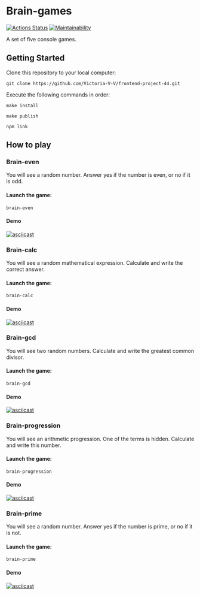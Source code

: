 # Brain-games

[![Actions Status](https://github.com/Victoria-V-V/frontend-project-44/actions/workflows/hexlet-check.yml/badge.svg)](https://github.com/Victoria-V-V/frontend-project-44/actions) 
[![Maintainability](https://api.codeclimate.com/v1/badges/5a3a68425d45fb63d5a3/maintainability)](https://codeclimate.com/github/Victoria-V-V/frontend-project-44/maintainability)

A set of five console games.

## Getting Started

Clone this repository to your local computer:
```
git clone https://github.com/Victoria-V-V/frontend-project-44.git
```
Execute the following commands in order:
```
make install
```
```
make publish
```
```
npm link
```

## How to play

### Brain-even

You will see a random number. Answer yes if the number is even, or no if it is odd.

#### Launch the game:

```
brain-even
```

#### Demo

[![asciicast](https://asciinema.org/a/FmnOy85vC3FJ8hDYp11WM2via.svg)](https://asciinema.org/a/FmnOy85vC3FJ8hDYp11WM2via)


### Brain-calc

You will see a random mathematical expression. Calculate and write the correct answer.

#### Launch the game:

```
brain-calc
```

#### Demo

[![asciicast](https://asciinema.org/a/nfKzhOBJDPGQOGUJ1Va5u7Sjd.svg)](https://asciinema.org/a/nfKzhOBJDPGQOGUJ1Va5u7Sjd)


### Brain-gcd

You will see two random numbers. Calculate and write the greatest common divisor.

#### Launch the game:

```
brain-gcd
```

#### Demo

[![asciicast](https://asciinema.org/a/BEPkLoAMWjRh5ofto5qBm84vn.svg)](https://asciinema.org/a/BEPkLoAMWjRh5ofto5qBm84vn)


### Brain-progression

You will see an arithmetic progression. One of the terms is hidden. Calculate and write this number.

#### Launch the game:

```
brain-progression
```

#### Demo

[![asciicast](https://asciinema.org/a/n3MiNPPGJ7eGLx3hhESCdWSGh.svg)](https://asciinema.org/a/n3MiNPPGJ7eGLx3hhESCdWSGh)


### Brain-prime

You will see a random number. Answer yes if the number is prime, or no if it is not.

#### Launch the game:

```
brain-prime
```

#### Demo

[![asciicast](https://asciinema.org/a/Hajhg3sN3N9SQu8VxGxJc9tDB.svg)](https://asciinema.org/a/Hajhg3sN3N9SQu8VxGxJc9tDB)
